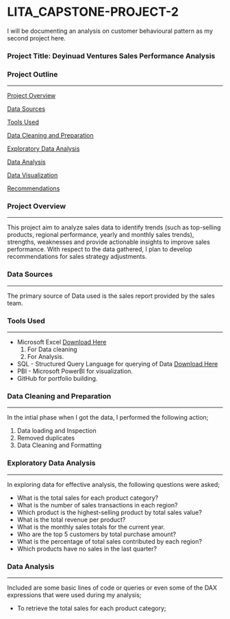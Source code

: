 # LITA_CAPSTONE-PROJECT-2
I will be documenting an analysis on customer behavioural pattern as my second project here.

### Project Title: Deyinuad Ventures Sales Performance Analysis

### Project Outline
---

[Project Overview](#project-overview)

[Data Sources](#data-sources)

[Tools Used](#tools-used)

[Data Cleaning and Preparation](#data-cleaning-and-preparation)

[Exploratory Data Analysis](#exploratory-data-analysis)

[Data Analysis](#data-analysis)

[Data Visualization](#data-visualization)

[Recommendations](#recommendations)



### Project Overview
---
This project aim to analyze sales data to identify trends (such as top-selling products, regional performance, yearly and monthly sales trends), strengths, weaknesses and provide actionable insights to improve sales performance. With respect to the data gathered, I plan to develop recommendations for sales strategy adjustments.

### Data Sources
---
The primary source of Data used is the sales report provided by the sales team.

### Tools Used
---
- Microsoft Excel [Download Here](https://1drv.ms/x/c/aad348901d0848c9/ESF61RwGbDRPsMRtHpPAAg8B4I0nxZayuGCSASdE9G5hhw)
  1. For Data cleaning
  2. For Analysis.
- SQL - Structured Query Language for querying of Data [Download Here](https://sqlfiddle.com/sql-server/online-compiler?id=53b7e911-8fb7-4874-bbec-c46c06a247a3)
- PBI - Microsoft PowerBI for visualization.
- GitHub for portfolio building.

### Data Cleaning and Preparation
---
 In the intial phase when I got the data, I performed the following action;
  1. Data loading and Inspection
  2. Removed duplicates
  3. Data Cleaning and Formatting

### Exploratory Data Analysis
---
 In exploring data for effective analysis, the following questions were asked;
 - What is the total sales for each product category?
 - What is the number of sales transactions in each region?
 - Which product is the highest-selling product by total sales value?
 - What is the total revenue per product?
 - What is the monthly sales totals for the current year.
 - Who are the top 5 customers by total purchase amount?
 - What is the percentage of total sales contributed by each region?
 - Which products have no sales in the last quarter?

### Data Analysis
---
Included are some basic lines of code or queries or even some of the DAX expressions that were used during my analysis;  

 - To retrieve the total sales for each product category;

```SQL
